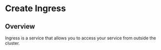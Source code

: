 # Create Ingress



## Overview 

Ingress is a service that allows you to access your service from outside the cluster.
